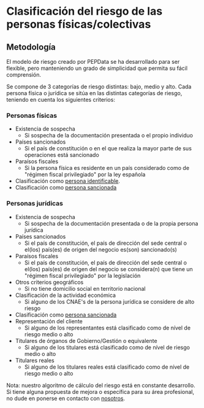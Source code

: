 # Clasificación del riesgo de las personas físicas/colectivas

## Metodología

El modelo de riesgo creado por PEPData se ha desarrollado para ser flexible, pero manteniendo un grado de simplicidad que permita su fácil comprensión.

Se compone de 3 categorías de riesgo distintas: bajo, medio y alto. Cada persona física o jurídica se sitúa en las distintas categorías de riesgo, teniendo en cuenta los siguientes criterios:

### Personas físicas&#x20;

* Existencia de sospecha
  * Si sospecha de la documentación presentada o el propio individuo
* Países sancionados&#x20;
  * Si el país de constitución o en el que realiza la mayor parte de sus operaciones está sancionado
* Paraísos fiscales
  * Si la persona física es residente en un país considerado como de "régimen fiscal privilegiado" por la ley española
* Clasificación como [persona identificable](../../glossario/glossario-aplicacao.md#persona-identificable).
* Clasificación como [persona sancionada](../../glossario/glossario-aplicacao.md#sancionado)

### Personas jurídicas

* Existencia de sospecha
  * Si sospecha de la documentación presentada o de la propia persona jurídica
* Países sancionados&#x20;
  * Si el país de constitución, el país de dirección del sede central o el(los) país(es) de origen del negocio es(son) sancionado(s)
* Paraísos fiscales
  * Si el país de constitución, el país de dirección del sede central o el(los) país(es) de origen del negocio se considera(n) que tiene un "régimen fiscal privilegiado" por la legislación&#x20;
* Otros criterios geográficos
  * Si no tiene domicilio social en territorio nacional
* Clasificación de la actividad económica
  * Si alguno de los CNAE's de la persona jurídica se considere de alto riesgo
* Clasificación como [persona sancionada](../../glossario/glossario-aplicacao.md#sancionado)
* Representación del cliente
  * Si alguno de los representantes está clasificado como de nível de riesgo medio o alto
* Titulares de órganos de Gobierno/Gestión o equivalente
  * Si alguno de los titulares está clasificado como de nível de riesgo medio o alto
* Titulares reales
  * Si alguno de los titulares reales está clasificado como de nível de riesgo medio o alto

Nota: nuestro algoritmo de cálculo del riesgo está en constante desarrollo. Si tiene alguna propuesta de mejora o específica para su área profesional, no dude en ponerse en contacto con [nosotros](../../outros/contactos.md).
